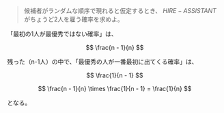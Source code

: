 <!--
<script type="text/javascript" async
  src="https://cdnjs.cloudflare.com/ajax/libs/mathjax/2.7.7/MathJax.js?config=TeX-MML-AM_CHTML">
</script>
-->
> 候補者がランダムな順序で現れると仮定するとき、 $HIRE-ASSISTANT$ がちょうど2人を雇う確率を求めよ。

「最初の1人が最優秀ではない確率」は、

$$
\frac{n - 1}{n}
$$

残った（n-1人）の中で、「最優秀の人が一番最初に出てくる確率」は、  

$$
\frac{1}{n - 1}
$$

$$
\frac{n - 1}{n} \times \frac{1}{n - 1} = \frac{1}{n}
$$

となる。

